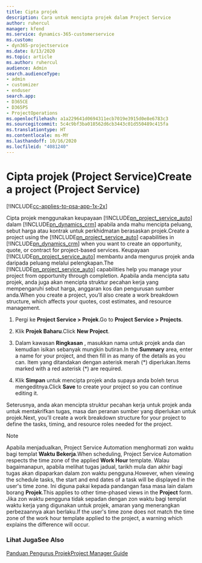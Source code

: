 ```yaml
---
title: Cipta projek
description: Cara untuk mencipta projek dalam Project Service
author: ruhercul
manager: kfend
ms.service: dynamics-365-customerservice
ms.custom:
- dyn365-projectservice
ms.date: 8/13/2020
ms.topic: article
ms.author: ruhercul
audience: Admin
search.audienceType:
- admin
- customizer
- enduser
search.app:
- D365CE
- D365PS
- ProjectOperations
ms.openlocfilehash: a1a229641d0694311ecb7019e3915d0e8e6783c3
ms.sourcegitcommit: 5c4c9bf3ba018562d6cb3443c01d550489c415fa
ms.translationtype: HT
ms.contentlocale: ms-MY
ms.lasthandoff: 10/16/2020
ms.locfileid: "4081240"
---
```

# <a name="create-a-project-project-service"></a><span data-ttu-id="f7b31-103">Cipta projek (Project Service)</span><span class="sxs-lookup"><span data-stu-id="f7b31-103">Create a project (Project Service)</span></span>

[!INCLUDE[cc-applies-to-psa-app-1x-2x](../includes/cc-applies-to-psa-app-1x-2x.md)]

<span data-ttu-id="f7b31-104">Cipta projek menggunakan keupayaan [!INCLUDE[pn_project_service_auto](../includes/pn-project-service-auto.md)] dalam [!INCLUDE[pn_dynamics_crm](../includes/pn-dynamics-crm.md)] apabila anda mahu mencipta peluang, sebut harga atau kontrak untuk perkhidmatan berasaskan projek.</span><span class="sxs-lookup"><span data-stu-id="f7b31-104">Create a project using the [!INCLUDE[pn_project_service_auto](../includes/pn-project-service-auto.md)] capabilities in [!INCLUDE[pn_dynamics_crm](../includes/pn-dynamics-crm.md)] when you want to create an opportunity, quote, or contract for project-based services.</span></span> <span data-ttu-id="f7b31-105">Keupayaan [!INCLUDE[pn_project_service_auto](../includes/pn-project-service-auto.md)] membantu anda mengurus projek anda daripada peluang melalui pelengkapan.</span><span class="sxs-lookup"><span data-stu-id="f7b31-105">The [!INCLUDE[pn_project_service_auto](../includes/pn-project-service-auto.md)] capabilities help you manage your project from opportunity through completion.</span></span> <span data-ttu-id="f7b31-106">Apabila anda mencipta satu projek, anda juga akan mencipta struktur pecahan kerja yang mempengaruhi sebut harga, anggaran kos dan pengurusan sumber anda.</span><span class="sxs-lookup"><span data-stu-id="f7b31-106">When you create a project, you’ll also create a work breakdown structure, which affects your quotes, cost estimates, and resource management.</span></span>  
  
1.  <span data-ttu-id="f7b31-107">Pergi ke **Project Service > Projek**.</span><span class="sxs-lookup"><span data-stu-id="f7b31-107">Go to **Project Service > Projects**.</span></span>  
  
2.  <span data-ttu-id="f7b31-108">Klik **Projek Baharu**.</span><span class="sxs-lookup"><span data-stu-id="f7b31-108">Click **New Project**.</span></span>  
  
3.  <span data-ttu-id="f7b31-109">Dalam kawasan **Ringkasan** , masukkan nama untuk projek anda dan kemudian isikan sebanyak mungkin butiran.</span><span class="sxs-lookup"><span data-stu-id="f7b31-109">In the **Summary** area, enter a name for your project, and then fill in as many of the details as you can.</span></span> <span data-ttu-id="f7b31-110">Item yang ditandakan dengan asterisk merah (\*) diperlukan.</span><span class="sxs-lookup"><span data-stu-id="f7b31-110">Items marked with a red asterisk (\*) are required.</span></span>  
  
4.  <span data-ttu-id="f7b31-111">Klik **Simpan** untuk mencipta projek anda supaya anda boleh terus mengeditnya.</span><span class="sxs-lookup"><span data-stu-id="f7b31-111">Click **Save** to create your project so you can continue editing it.</span></span>  
  
<span data-ttu-id="f7b31-112">Seterusnya, anda akan mencipta struktur pecahan kerja untuk projek anda untuk mentakrifkan tugas, masa dan peranan sumber yang diperlukan untuk projek.</span><span class="sxs-lookup"><span data-stu-id="f7b31-112">Next, you’ll create a work breakdown structure for your project to define the tasks, timing, and resource roles needed for the project.</span></span>  

> [!NOTE]
> <span data-ttu-id="f7b31-113">Apabila menjadualkan, Project Service Automation menghormati zon waktu bagi templat **Waktu Bekerja**.</span><span class="sxs-lookup"><span data-stu-id="f7b31-113">When scheduling, Project Service Automation respects the time zone of the applied **Work Hour** template.</span></span> <span data-ttu-id="f7b31-114">Walau bagaimanapun, apabila melihat tugas jadual, tarikh mula dan akhir bagi tugas akan dipaparkan dalam zon waktu pengguna.</span><span class="sxs-lookup"><span data-stu-id="f7b31-114">However, when viewing the schedule tasks, the start and end dates of a task will be displayed in the user's time zone.</span></span> <span data-ttu-id="f7b31-115">Ini diguna pakai kepada pandangan fasa masa lain dalam borang **Projek**.</span><span class="sxs-lookup"><span data-stu-id="f7b31-115">This applies to other time-phased views in the **Project** form.</span></span> <span data-ttu-id="f7b31-116">Jika zon waktu pengguna tidak sepadan dengan zon waktu bagi templat waktu kerja yang digunakan untuk projek, amaran yang menerangkan perbezaannya akan berlaku.</span><span class="sxs-lookup"><span data-stu-id="f7b31-116">If the user's time zone does not match the time zone of the work hour template applied to the project, a warning which explains the difference will occur.</span></span> 
  
### <a name="see-also"></a><span data-ttu-id="f7b31-117">Lihat Juga</span><span class="sxs-lookup"><span data-stu-id="f7b31-117">See Also</span></span>  
 [<span data-ttu-id="f7b31-118">Panduan Pengurus Projek</span><span class="sxs-lookup"><span data-stu-id="f7b31-118">Project Manager Guide</span></span>](../psa/project-manager-guide.md)
